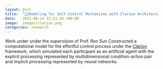 ```yaml
---
layout: post
title:  "🤖🧠Modeling for Self-Control Mechanisms with Clarion Architecture"
date:   2021-08-14 22:21:59 +00:00
image:  images/clarion.png
categories: research
---
```

Work under under the supervision of Prof. Ron Sun
Constructed a computational model for the effortful control process under the <a href="https://sites.google.com/site/drronsun/clarion/clarion-project"> Clarion </a> framework, which
simulated each participant as an artificial agent with the explicit processing represented by multidimensional
condition-action pair and implicit processing represented by neural networks.

